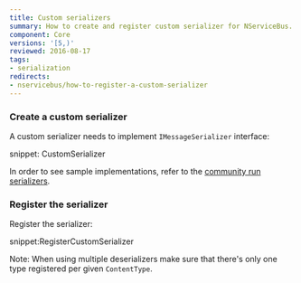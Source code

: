 ```yaml
---
title: Custom serializers
summary: How to create and register custom serializer for NServiceBus.
component: Core
versions: '[5,)'
reviewed: 2016-08-17
tags:
- serialization
redirects:
- nservicebus/how-to-register-a-custom-serializer
---
```



### Create a custom serializer

A custom serializer needs to implement `IMessageSerializer` interface:

snippet: CustomSerializer

In order to see sample implementations, refer to the [community run serializers](/components#serializers).


### Register the serializer

Register the serializer:

snippet:RegisterCustomSerializer

Note: When using multiple deserializers make sure that there's only one type registered per given `ContentType`.